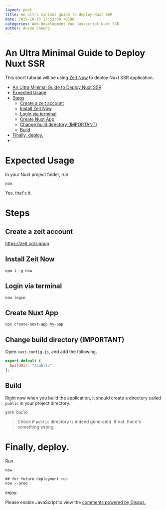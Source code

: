 ```yaml
---
layout: post
title: An ultra minimal guide to deploy Nuxt SSR
date: 2019-10-15 13:53:00 +0100
categories: Web-Development Vue Javascript Nuxt SSR
author: Anson Cheung
---
```


# An Ultra Minimal Guide to Deploy Nuxt SSR

This short tutorial will be using [Zeit Now](https://zeit.co) to deploy Nuxt SSR application.

- [An Ultra Minimal Guide to Deploy Nuxt SSR](#an-ultra-minimal-guide-to-deploy-nuxt-ssr)
- [Expected Usage](#expected-usage)
- [Steps](#steps)
  - [Create a zeit account](#create-a-zeit-account)
  - [Install Zeit Now](#install-zeit-now)
  - [Login via terminal](#login-via-terminal)
  - [Create Nuxt App](#create-nuxt-app)
  - [Change build directory (IMPORTANT)](#change-build-directory-important)
  - [Build](#build)
- [Finally, deploy.](#finally-deploy)
-

# Expected Usage

In your Nuxt project folder, run

```
now
```

Yes, that's it.

# Steps

## Create a zeit account

https://zeit.co/signup

## Install Zeit Now

```
npm i -g now

```

## Login via terminal

```
now login
```

## Create Nuxt App

```
npx create-nuxt-app my-app
```

## Change build directory (IMPORTANT)

Open `nuxt.config.js`, and add the following.

```javascript
export default {
  buildDir: "/public"
};
```

## Build

Right now when you build the application, it should create a directory called `public` in your project directory.

```
yarn build
```

> Check if `public` directory is indeed generated. If not, there's something wrong.

<script async src="https://pagead2.googlesyndication.com/pagead/js/adsbygoogle.js"></script>
<!-- Pages -->

<ins class="adsbygoogle"
     style="display:block"
     data-ad-client="ca-pub-3447513048440895"
     data-ad-slot="9229199209"
     data-ad-format="auto"
     data-full-width-responsive="true"></ins>

<script>
     (adsbygoogle = window.adsbygoogle || []).push({});
</script>

# Finally, deploy.

Run

```
now

## for future deployment run
now --prod
```

enjoy.

<div id="disqus_thread"></div>

<script>

/**
*  RECOMMENDED CONFIGURATION VARIABLES: EDIT AND UNCOMMENT THE SECTION BELOW TO INSERT DYNAMIC VALUES FROM YOUR PLATFORM OR CMS.
*  LEARN WHY DEFINING THESE VARIABLES IS IMPORTANT: https://disqus.com/admin/universalcode/#configuration-variables*/
/*
var disqus_config = function () {
this.page.url = window.location.href;  // Replace PAGE_URL with your page's canonical URL variable
this.page.identifier = 'publish-vue-component-as-npm-package-in-5-minutes'; // Replace PAGE_IDENTIFIER with your page's unique identifier variable
};
*/
var disqus_config = function () {
  this.page.url = window.location.href;  // Replace PAGE_URL with your page's canonical URL variable
  this.page.identifier = 'an-ultra-minimal-guide-to-deploy-nuxt-ssr-app'; // Replace PAGE_IDENTIFIER with your page's unique identifier variable
};

(function() { // DON'T EDIT BELOW THIS LINE
var d = document, s = d.createElement('script');
s.src = 'https://ansonc.disqus.com/embed.js';
s.setAttribute('data-timestamp', +new Date());
(d.head || d.body).appendChild(s);
})();
</script>

<noscript>Please enable JavaScript to view the <a href="https://disqus.com/?ref_noscript">comments powered by Disqus.</a></noscript>
